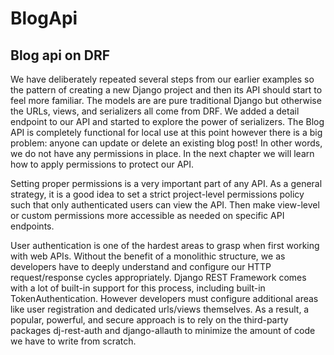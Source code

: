 # BlogApi
## Blog api on DRF

We have deliberately repeated several steps from our earlier examples so the pattern
of creating a new Django project and then its API should start to feel more familiar. The models
are are pure traditional Django but otherwise the URLs, views, and serializers all come from DRF.
We added a detail endpoint to our API and started to explore the power of serializers.
The Blog API is completely functional for local use at this point however there is a big problem:
anyone can update or delete an existing blog post! In other words, we do not have any
permissions in place. In the next chapter we will learn how to apply permissions to protect our
API.

Setting proper permissions is a very important part of any API. As a general strategy, it is a good
idea to set a strict project-level permissions policy such that only authenticated users can view
the API. Then make view-level or custom permissions more accessible as needed on specific API
endpoints.


User authentication is one of the hardest areas to grasp when first working with web APIs.
Without the benefit of a monolithic structure, we as developers have to deeply understand and
configure our HTTP request/response cycles appropriately.
Django REST Framework comes with a lot of built-in support for this process, including
built-in TokenAuthentication. However developers must configure additional areas like user
registration and dedicated urls/views themselves. As a result, a popular, powerful, and secure
approach is to rely on the third-party packages dj-rest-auth and django-allauth to minimize
the amount of code we have to write from scratch.
